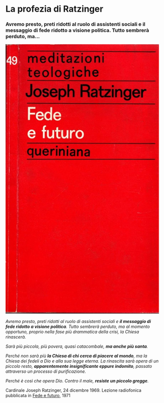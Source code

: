 # La profezia di Ratzinger

### Avremo presto, preti ridotti al ruolo di assistenti sociali e il messaggio di fede ridotto a visione politica. Tutto sembrerà perduto, ma...

![copertina libro Fede e Futuro](/img/profezia-ratzinger.jpeg) 

*Avremo presto, preti ridotti al ruolo di assistenti sociali e **il messaggio di fede ridotto a visione politica**. Tutto sembrerà perduto, ma al momento opportuno, proprio nella fase più drammatica della crisi, la Chiesa rinascerà.*

*Sarà più piccola, più povera, quasi catacombale, **ma anche più santa**.*

*Perché non sarà più **la Chiesa di chi cerca di piacere al mondo**, ma la Chiesa dei fedeli a Dio e alla sua legge eterna. La rinascita sarà opera di un piccolo resto, **apparentemente insignificante eppure indomito**, passato attraverso un processo di purificazione.*

*Perché è così che opera Dio. Contro il male, **resiste un piccolo gregge**.*

Cardinale Joseph Ratzinger, 24 dicembre 1969. Lezione radiofonica pubblicata in [Fede e futuro](https://amzn.to/3HxRUK7), 1971